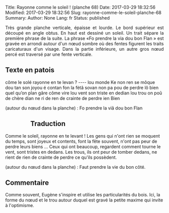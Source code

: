 Title: Rayonne comme le soleil ! (planche 68)
Date: 2017-03-29 18:32:56
Modified: 2017-03-29 18:32:56
Slug: rayonne-comme-le-soleil-planche-68
Summary: 
Author: None
Lang: fr
Status: published

<p style="text-align:justify;">Très grande planche verticale, épaisse et lourde. Le bord supérieur est découpé en angle obtus. En haut est dessiné un soleil. Un trait sépare la première phrase de la suite. La phrase «Fo prendre la via dou bon Flan » est gravée en arrondi autour d'un nœud sombre où des fentes figurent les traits caricaturaux d'un visage. Dans la partie inférieure, un autre gros nœud percé est traversé par une fente verticale.</p>

## Texte en patois
côme le solé rayonne en te levan ? ----  lou monde Ke non ren se môque dou tan son joyou é contan  fon la fètâ  sovan non pa pou de perdre lô bien quel qu’on plan gâre côme vire lou vent son triste en dedian lou trou on  poû de chère dian ne ri de ren de crainte de perdre ien Bien

(autour du nœud dans la planche) : Fo prendre la viâ dou bon Flan

<figure class="image-block" style="float: left;">
  <img alt="" src="{static}/images/planche_68.png">
  <figcaption style="max-width: 259px"></figcaption>
</figure>

## Traduction
Comme le soleil, rayonne en te levant !
Les gens qui n'ont rien se moquent du temps, sont joyeux et contents, font la fête souvent, n'ont pas peur de perdre leurs biens ...  Ceux qui ont beaucoup, regardent comment tourne le vent, sont tristes en dedans. Les trous, ils ont peur de tomber dedans, ne rient de rien de crainte de perdre ce qu'ils possèdent.

(autour du nœud dans la planche) :  Faut prendre la vie du bon côté.

<figure class="image-block" style="float: right;">
  <img alt="" src="{static}/images/planche_68_dessin_milieu.png">
  <figcaption style="max-width: 324px"></figcaption>
</figure>


## Commentaire
Comme souvent, Eugène s'inspire et utilise les particularités du bois. Ici, la forme du nœud et le trou autour duquel est gravé la petite maxime qui invite à l'optimisme.
